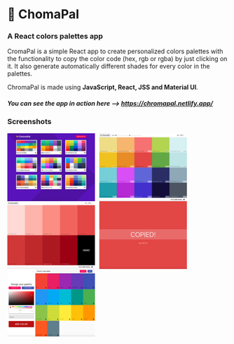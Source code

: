 # 🎨 ChomaPal
### A React colors palettes app

CromaPal is a simple React app to create personalized colors palettes with the functionality to copy the color code (hex, rgb or rgba) by just clicking on it. It also generate automatically different shades for every color in the palettes.

ChromaPal is made using **JavaScript, React, JSS and Material UI**.

##### You can see the app in action here --> https://chromapal.netlify.app/

### Screenshots
<img src="https://raw.githubusercontent.com/arturogbruno/chromapal/master/public/screenshots/home.png"
     alt="Home screen"
     style="float: left; margin-right: 10px;"
     width="200" /> <img src="https://raw.githubusercontent.com/arturogbruno/chromapal/master/public/screenshots/palette.png"
     alt="Palette"
     style="float: left; margin-right: 10px;"
     width="200" /> <img src="https://raw.githubusercontent.com/arturogbruno/chromapal/master/public/screenshots/shades.png"
     alt="Shades"
     style="float: left; margin-right: 10px;"
     width="200" /> <img src="https://raw.githubusercontent.com/arturogbruno/chromapal/master/public/screenshots/copied.png"
     alt="New palette"
     style="float: left; margin-right: 10px;"
     width="200" /> <img src="https://raw.githubusercontent.com/arturogbruno/chromapal/master/public/screenshots/new_palette.png"
     alt="Home screen"
     style="float: left; margin-right: 10px;"
     width="200" />
    